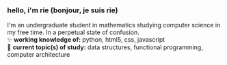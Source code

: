 ### hello, i'm rie (bonjour, je suis rie)

<!--
**dumpling-head/dumpling-head** is a ✨ _special_ ✨ repository because its `README.md` (this file) appears on your GitHub profile.
-->
<p>I'm an undergraduate student in mathematics studying computer science in my free time. In a perpetual state of confusion.</br>
✨ <b>working knowledge of:</b> python, html5, css, javascript</br>
🌱 <b>current topic(s) of study:</b> data structures, functional programming, computer architecture</p>
